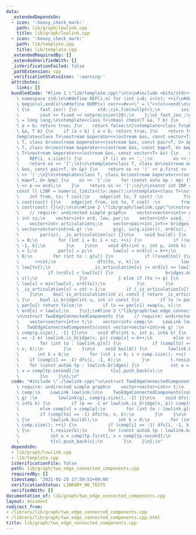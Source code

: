 ```yaml
---
data:
  _extendedDependsOn:
  - icon: ':heavy_check_mark:'
    path: lib/graph/lowlink.cpp
    title: lib/graph/lowlink.cpp
  - icon: ':heavy_check_mark:'
    path: lib/template.cpp
    title: lib/template.cpp
  _extendedRequiredBy: []
  _extendedVerifiedWith: []
  _isVerificationFailed: false
  _pathExtension: cpp
  _verificationStatusIcon: ':warning:'
  attributes:
    links: []
  bundledCode: "#line 1 \"lib/template.cpp\"\n\n\n#include <bits/stdc++.h>\nusing\
    \ namespace std;\n\n#define REP(i,n) for (int i=0; i<(n); ++i)\n#define ALL(x)\
    \ begin(x),end(x)\n#define DUMP(x) cerr<<#x<<\" = \"<<(x)<<endl\n\nstruct fast_ios\
    \ {\n    fast_ios() {\n        std::cin.tie(nullptr);\n        ios::sync_with_stdio(false);\n\
    \        cout << fixed << setprecision(20);\n    };\n} fast_ios_;\n\nusing ll\
    \ = long long;\n\ntemplate<class T>\nbool chmin(T &a, T b) {\n    if (a > b) {\
    \ a = b; return true; }\n    return false;\n}\ntemplate<class T>\nbool chmax(T\
    \ &a, T b) {\n    if (a < b) { a = b; return true; }\n    return false;\n}\n\n\
    template<class T>\nostream &operator<<(ostream &os, const vector<T> &v);\ntemplate<class\
    \ T, class U>\nostream &operator<<(ostream &os, const pair<T, U> &p);\ntemplate<class\
    \ T, class U>\nostream &operator<<(ostream &os, const map<T, U> &mp);\n\ntemplate<class\
    \ T>\nostream &operator<<(ostream &os, const vector<T> &v) {\n    os << '[';\n\
    \    REP(i, v.size()) {\n        if (i) os << ',';\n        os << v[i];\n    }\n\
    \    return os << ']';\n}\n\ntemplate<class T, class U>\nostream &operator<<(ostream\
    \ &os, const pair<T, U> &p) {\n    return os << '(' << p.first << ' ' << p.second\
    \ << ')';\n}\n\ntemplate<class T, class U>\nostream &operator<<(ostream &os, const\
    \ map<T, U> &mp) {\n    os << '{';\n    for (const auto &p : mp) {\n        os\
    \ << p << endl;\n    }\n    return os << '}';\n}\n\nconst int INF = numeric_limits<int>::max();\n\
    const ll LINF = numeric_limits<ll>::max();\n\ntemplate<class T>\nstruct edge {\n\
    \    int from, to; T cost;\n    edge(int to, T cost) :\n        from(-1), to(to),\
    \ cost(cost) {}\n    edge(int from, int to, T cost) :\n        from(from), to(to),\
    \ cost(cost) {}\n};\n\n\n#line 2 \"lib/graph/lowlink.cpp\"\n\nstruct LowLink {\n\
    \    // require: undirected simple graph\n    vector<vector<int>> g;\n    const\
    \ int sz;\n    vector<int> ord, low, par;\n    vector<int> used, _is_articulation;\n\
    \    vector<int> articulations;\n    vector<pair<int,int>> bridges;\n\n    LowLink(const\
    \ vector<vector<int>>& g) :\n        g(g), sz(g.size()), ord(sz), low(sz), used(sz),\n\
    \        par(sz), _is_articulation(sz) {}\n\n    void build() {\n        int k\
    \ = 0;\n        for (int i = 0; i < sz; ++i) {\n            if (!used[i]) dfs(i,\
    \ -1, k);\n        }\n    }\n\n    void dfs(int v, int p, int& k) {\n        used[v]\
    \ = 1;\n        par[v] = p;\n        low[v] = ord[v] = k++;\n        int cnt =\
    \ 0;\n        for (int to : g[v]) {\n            if (!used[to]) {\n          \
    \      ++cnt;\n                dfs(to, v, k);\n                low[v] = min(low[v],\
    \ low[to]);\n                _is_articulation[v] |= ord[v] <= low[to];\n     \
    \           if (ord[v] < low[to]) {\n                    bridges.emplace_back(minmax(to,\
    \ v));\n                }\n            } else if (to != p) {\n               \
    \ low[v] = min(low[v], ord[to]);\n            }\n        }\n        if (p == -1)\
    \ _is_articulation[v] = cnt > 1;\n        if (_is_articulation[v]) articulations.push_back(v);\n\
    \    }\n\n    bool is_articulation(int v) const { return _is_articulation[v];\
    \ }\n    bool is_bridge(int u, int v) const {\n        if (u != par[v] and v !=\
    \ par[u]) return false;\n        if (u == par[v]) swap(u, v);\n        return\
    \ ord[v] < low[u];\n    }\n};\n#line 2 \"lib/graph/two_edge_connected_components.cpp\"\
    \n\nstruct TwoEdgeConnectedComponents {\n    // require: undirected simple graph\n\
    \    vector<vector<int>> t;\n    vector<int> comp;\n    LowLink lowlink;\n\n \
    \   TwoEdgeConnectedComponents(const vector<vector<int>>& g) :\n        lowlink(g),\
    \ comp(g.size(), -1) {}\n\n    void dfs(int v, int p, int& k) {\n        if (p\
    \ == -1 or lowlink.is_bridge(v, p)) comp[v] = k++;\n        else comp[v] = comp[p];\n\
    \        for (int to : lowlink.g[v]) {\n            if (comp[to] == -1) dfs(to,\
    \ v, k);\n        }\n    }\n\n    void build() {\n        lowlink.build();\n \
    \       int k = 0;\n        for (int i = 0; i < comp.size(); ++i) {\n        \
    \    if (comp[i] == -1) dfs(i, -1, k);\n        }\n        t.resize(k);\n    \
    \    for (const auto& tp : lowlink.bridges) {\n            int u = comp[tp.first],\
    \ v = comp[tp.second];\n            t[u].push_back(v);\n            t[v].push_back(u);\n\
    \        }\n    }\n};\n"
  code: "#include \"./lowlink.cpp\"\n\nstruct TwoEdgeConnectedComponents {\n    //\
    \ require: undirected simple graph\n    vector<vector<int>> t;\n    vector<int>\
    \ comp;\n    LowLink lowlink;\n\n    TwoEdgeConnectedComponents(const vector<vector<int>>&\
    \ g) :\n        lowlink(g), comp(g.size(), -1) {}\n\n    void dfs(int v, int p,\
    \ int& k) {\n        if (p == -1 or lowlink.is_bridge(v, p)) comp[v] = k++;\n\
    \        else comp[v] = comp[p];\n        for (int to : lowlink.g[v]) {\n    \
    \        if (comp[to] == -1) dfs(to, v, k);\n        }\n    }\n\n    void build()\
    \ {\n        lowlink.build();\n        int k = 0;\n        for (int i = 0; i <\
    \ comp.size(); ++i) {\n            if (comp[i] == -1) dfs(i, -1, k);\n       \
    \ }\n        t.resize(k);\n        for (const auto& tp : lowlink.bridges) {\n\
    \            int u = comp[tp.first], v = comp[tp.second];\n            t[u].push_back(v);\n\
    \            t[v].push_back(u);\n        }\n    }\n};\n"
  dependsOn:
  - lib/graph/lowlink.cpp
  - lib/template.cpp
  isVerificationFile: false
  path: lib/graph/two_edge_connected_components.cpp
  requiredBy: []
  timestamp: '2021-02-25 17:59:51+09:00'
  verificationStatus: LIBRARY_NO_TESTS
  verifiedWith: []
documentation_of: lib/graph/two_edge_connected_components.cpp
layout: document
redirect_from:
- /library/lib/graph/two_edge_connected_components.cpp
- /library/lib/graph/two_edge_connected_components.cpp.html
title: lib/graph/two_edge_connected_components.cpp
---
```

